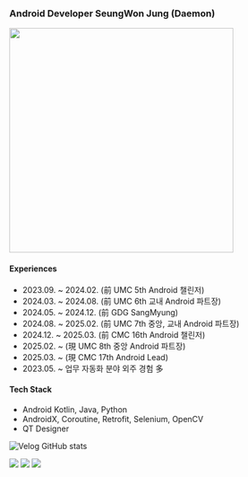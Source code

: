 <h3 align="left">Android Developer SeungWon Jung (Daemon)</h3>

<img src="https://github-readme-stats.vercel.app/api?username=tristanjung1006&theme=shadow_red&show_icons=true" style="border-radius: 0; width: 400px; height: auto;">

 <h4>Experiences</h4>
 <ul>
 <li>2023.09. ~ 2024.02. (前 UMC 5th Android 챌린저)</li>
 <li>2024.03. ~ 2024.08. (前 UMC 6th 교내 Android 파트장)</li>
 <li>2024.05. ~ 2024.12. (前 GDG SangMyung)</li>
 <li>2024.08. ~ 2025.02. (前 UMC 7th 중앙, 교내 Android 파트장)</li>
 <li>2024.12. ~ 2025.03. (前 CMC 16th Android 챌린저)</li>
 <li>2025.02. ~ (現 UMC 8th 중앙 Android 파트장)</li>
 <li>2025.03. ~ (現 CMC 17th Android Lead)</li>
 <li>2023.05. ~ 업무 자동화 분야 외주 경험 多</li>
 </ul>

 <h4>Tech Stack</h4>
 <ul>
 <li>Android Kotlin, Java, Python</li>
 <li>AndroidX, Coroutine, Retrofit, Selenium, OpenCV</li>
 <li>QT Designer</li>
 </ul>

 ![Velog GitHub stats](https://velog-github-badge.vercel.app/badge/tristanjung1006?theme=dark&posts=3)

<div align="left">
  <a href="https://hits.seeyoufarm.com"><img src="https://hits.seeyoufarm.com/api/count/incr/badge.svg?url=https%3A%2F%2Fgithub.com%2Ftristanjung1006&count_bg=%23C83D3D&title_bg=%23555555&icon=github.svg&icon_color=%23E7E7E7&title=hits&edge_flat=false"/></a>
  <img src="https://img.shields.io/badge/jjjssswww1006@gmail.com-ME-d14836?style=for-the-badge&logo=gmail&link=mailto:jjjssswww1006@gmail.com"/>
  <a href="https://www.reddit.com/user/2000years_later/?utm_source=share&utm_medium=web3x&utm_name=web3xcss&utm_term=1&utm_content=share_button">
    <img src="https://img.shields.io/badge/-Reddit-FF4500?style=for-the-badge&logo=reddit&logoColor=white"/>
  </a>
</div>
